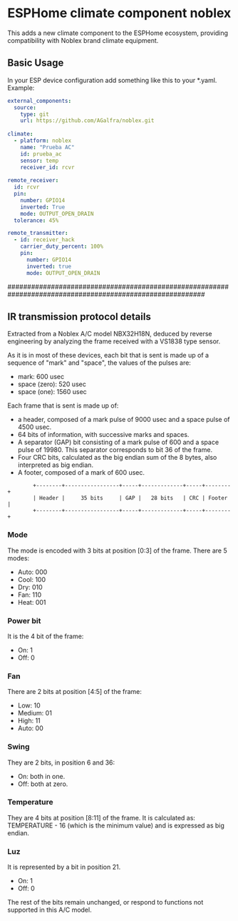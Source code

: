 # ESPHome climate component noblex
This adds a new climate component to the ESPHome ecosystem, providing compatibility with Noblex brand climate equipment.

## Basic Usage
In your ESP device configuration add something like this to your *.yaml.
Example:

```yaml
external_components:
  source:
    type: git
    url: https://github.com/AGalfra/noblex.git
    
climate:
  - platform: noblex
    name: "Prueba AC"
    id: prueba_ac
    sensor: temp
    receiver_id: rcvr
    
remote_receiver:
  id: rcvr
  pin:
    number: GPIO14
    inverted: True
    mode: OUTPUT_OPEN_DRAIN
  tolerance: 45%

remote_transmitter:
  - id: receiver_hack
    carrier_duty_percent: 100%
    pin:
      number: GPIO14
      inverted: true
      mode: OUTPUT_OPEN_DRAIN      
```
##########################################################################################################
## IR transmission protocol details
Extracted from a Noblex A/C model NBX32H18N, deduced by reverse engineering by analyzing the frame received with a VS1838 type sensor.

As it is in most of these devices, each bit that is sent is made up of a sequence of "mark" and "space", the values of the pulses are:
- mark: 600 usec
- space (zero): 520 usec
- space (one): 1560 usec

Each frame that is sent is made up of:
- a header, composed of a mark pulse of 9000 usec and a space pulse of 4500 usec.
- 64 bits of information, with successive marks and spaces.
- A separator (GAP) bit consisting of a mark pulse of 600 and a space pulse of 19980. This separator corresponds to bit 36 of the frame.
- Four CRC bits, calculated as the big endian sum of the 8 bytes, also interpreted as big endian.
- A footer, composed of a mark of 600 usec.

```
        +--------+-----------------+-----+-------------+-----+--------+
        | Header |     35 bits     | GAP |   28 bits   | CRC | Footer |
        +--------+-----------------+-----+-------------+-----+--------+
```
### Mode
The mode is encoded with 3 bits at position [0:3] of the frame. There are 5 modes:
- Auto: 000
- Cool: 100
- Dry: 010
- Fan: 110
- Heat: 001

### Power bit
It is the 4 bit of the frame:
- On: 1
- Off: 0

### Fan
There are 2 bits at position [4:5] of the frame:
- Low: 10
- Medium: 01
- High: 11
- Auto: 00

### Swing
They are 2 bits, in position 6 and 36:

- On: both in one.
- Off: both at zero.

### Temperature
They are 4 bits at position [8:11] of the frame. It is calculated as: TEMPERATURE - 16 (which is the minimum value) and is expressed as big endian.

### Luz
It is represented by a bit in position 21.

- On: 1
- Off: 0

The rest of the bits remain unchanged, or respond to functions not supported in this A/C model.
